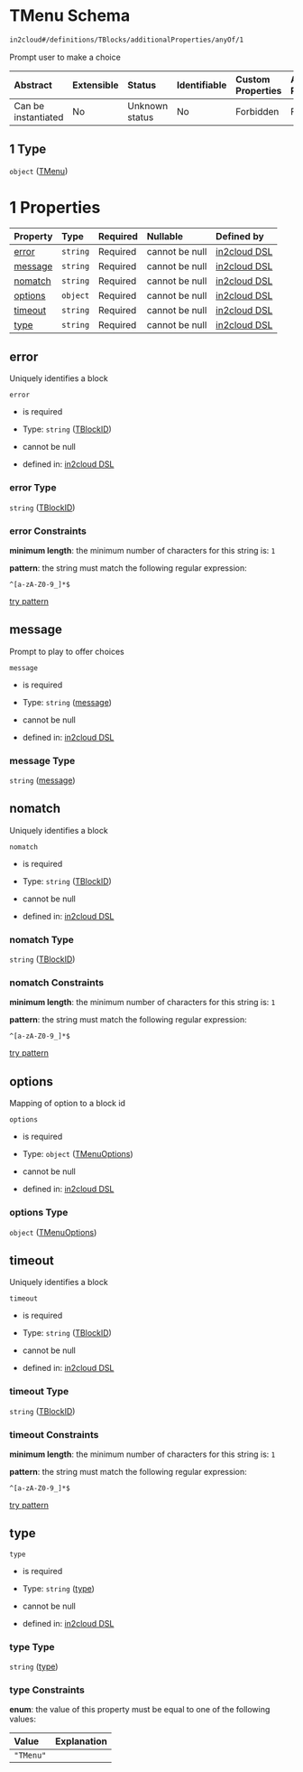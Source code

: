 # TMenu Schema

```txt
in2cloud#/definitions/TBlocks/additionalProperties/anyOf/1
```

Prompt user to make a choice

| Abstract            | Extensible | Status         | Identifiable | Custom Properties | Additional Properties | Access Restrictions | Defined In                                                                     |
| :------------------ | :--------- | :------------- | :----------- | :---------------- | :-------------------- | :------------------ | :----------------------------------------------------------------------------- |
| Can be instantiated | No         | Unknown status | No           | Forbidden         | Forbidden             | none                | [TDSLRoot.schema.json*](../schema/TDSLRoot.schema.json "open original schema") |

## 1 Type

`object` ([TMenu](tdslroot-definitions-tmenu.md))

# 1 Properties

| Property            | Type     | Required | Nullable       | Defined by                                                                                                        |
| :------------------ | :------- | :------- | :------------- | :---------------------------------------------------------------------------------------------------------------- |
| [error](#error)     | `string` | Required | cannot be null | [in2cloud DSL](tdslroot-definitions-tblockid.md "in2cloud#/definitions/TMenu/properties/error")                   |
| [message](#message) | `string` | Required | cannot be null | [in2cloud DSL](tdslroot-definitions-tmenu-properties-message.md "in2cloud#/definitions/TMenu/properties/message") |
| [nomatch](#nomatch) | `string` | Required | cannot be null | [in2cloud DSL](tdslroot-definitions-tblockid.md "in2cloud#/definitions/TMenu/properties/nomatch")                 |
| [options](#options) | `object` | Required | cannot be null | [in2cloud DSL](tdslroot-definitions-tmenuoptions.md "in2cloud#/definitions/TMenu/properties/options")             |
| [timeout](#timeout) | `string` | Required | cannot be null | [in2cloud DSL](tdslroot-definitions-tblockid.md "in2cloud#/definitions/TMenu/properties/timeout")                 |
| [type](#type)       | `string` | Required | cannot be null | [in2cloud DSL](tdslroot-definitions-tmenu-properties-type.md "in2cloud#/definitions/TMenu/properties/type")       |

## error

Uniquely identifies a block

`error`

*   is required

*   Type: `string` ([TBlockID](tdslroot-definitions-tblockid.md))

*   cannot be null

*   defined in: [in2cloud DSL](tdslroot-definitions-tblockid.md "in2cloud#/definitions/TMenu/properties/error")

### error Type

`string` ([TBlockID](tdslroot-definitions-tblockid.md))

### error Constraints

**minimum length**: the minimum number of characters for this string is: `1`

**pattern**: the string must match the following regular expression: 

```regexp
^[a-zA-Z0-9_]*$
```

[try pattern](https://regexr.com/?expression=%5E%5Ba-zA-Z0-9\_%5D\*%24 "try regular expression with regexr.com")

## message

Prompt to play to offer choices

`message`

*   is required

*   Type: `string` ([message](tdslroot-definitions-tmenu-properties-message.md))

*   cannot be null

*   defined in: [in2cloud DSL](tdslroot-definitions-tmenu-properties-message.md "in2cloud#/definitions/TMenu/properties/message")

### message Type

`string` ([message](tdslroot-definitions-tmenu-properties-message.md))

## nomatch

Uniquely identifies a block

`nomatch`

*   is required

*   Type: `string` ([TBlockID](tdslroot-definitions-tblockid.md))

*   cannot be null

*   defined in: [in2cloud DSL](tdslroot-definitions-tblockid.md "in2cloud#/definitions/TMenu/properties/nomatch")

### nomatch Type

`string` ([TBlockID](tdslroot-definitions-tblockid.md))

### nomatch Constraints

**minimum length**: the minimum number of characters for this string is: `1`

**pattern**: the string must match the following regular expression: 

```regexp
^[a-zA-Z0-9_]*$
```

[try pattern](https://regexr.com/?expression=%5E%5Ba-zA-Z0-9\_%5D\*%24 "try regular expression with regexr.com")

## options

Mapping of option to a block id

`options`

*   is required

*   Type: `object` ([TMenuOptions](tdslroot-definitions-tmenuoptions.md))

*   cannot be null

*   defined in: [in2cloud DSL](tdslroot-definitions-tmenuoptions.md "in2cloud#/definitions/TMenu/properties/options")

### options Type

`object` ([TMenuOptions](tdslroot-definitions-tmenuoptions.md))

## timeout

Uniquely identifies a block

`timeout`

*   is required

*   Type: `string` ([TBlockID](tdslroot-definitions-tblockid.md))

*   cannot be null

*   defined in: [in2cloud DSL](tdslroot-definitions-tblockid.md "in2cloud#/definitions/TMenu/properties/timeout")

### timeout Type

`string` ([TBlockID](tdslroot-definitions-tblockid.md))

### timeout Constraints

**minimum length**: the minimum number of characters for this string is: `1`

**pattern**: the string must match the following regular expression: 

```regexp
^[a-zA-Z0-9_]*$
```

[try pattern](https://regexr.com/?expression=%5E%5Ba-zA-Z0-9\_%5D\*%24 "try regular expression with regexr.com")

## type



`type`

*   is required

*   Type: `string` ([type](tdslroot-definitions-tmenu-properties-type.md))

*   cannot be null

*   defined in: [in2cloud DSL](tdslroot-definitions-tmenu-properties-type.md "in2cloud#/definitions/TMenu/properties/type")

### type Type

`string` ([type](tdslroot-definitions-tmenu-properties-type.md))

### type Constraints

**enum**: the value of this property must be equal to one of the following values:

| Value     | Explanation |
| :-------- | :---------- |
| `"TMenu"` |             |
